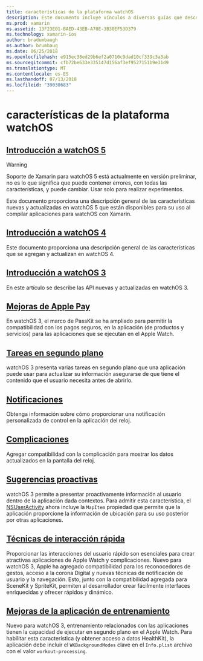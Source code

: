 ```yaml
---
title: características de la plataforma watchOS
description: Este documento incluye vínculos a diversas guías que describen las características de la plataforma watchOS, como Apple Pay, notificaciones, complicaciones, sugerencias proactivas, aplicaciones de entrenamiento y mucho más.
ms.prod: xamarin
ms.assetid: 13F23E01-BAED-43EB-A70E-3B30EF53D379
ms.technology: xamarin-ios
author: bradumbaugh
ms.author: brumbaug
ms.date: 06/25/2018
ms.openlocfilehash: e915ec38ed29b6ef2a0710c9dad10cf339c3a3ab
ms.sourcegitcommit: cfb72be633e335147d156af3ef9527151b9e31d9
ms.translationtype: MT
ms.contentlocale: es-ES
ms.lasthandoff: 07/13/2018
ms.locfileid: "39030683"
---
```

# <a name="watchos-platform-features"></a>características de la plataforma watchOS

## <a name="introduction-to-watchos-5introduction-to-watchos5indexmd"></a>[Introducción a watchOS 5](introduction-to-watchos5/index.md)

> [!WARNING]
> Soporte de Xamarin para watchOS 5 está actualmente en versión preliminar, no es lo que significa que puede contener errores, con todas las características, y puede cambiar.
> Usar solo para realizar experimentos.

Este documento proporciona una descripción general de las características nuevas y actualizadas en watchOS 5 que están disponibles para su uso al compilar aplicaciones para watchOS con Xamarin.

## <a name="introduction-to-watchos-4introduction-to-watchos4md"></a>[Introducción a watchOS 4](introduction-to-watchos4.md)

Este documento proporciona una descripción general de las características que se agregan y actualizan en watchOS 4.

## <a name="introduction-to-watchos-3introduction-to-watchos3indexmd"></a>[Introducción a watchOS 3](introduction-to-watchos3/index.md)

En este artículo se describe las API nuevas y actualizadas en watchOS 3.

## <a name="apple-pay-enhancementsioswatchosplatformapple-paymd"></a>[Mejoras de Apple Pay](~/ios/watchos/platform/apple-pay.md)

En watchOS 3, el marco de PassKit se ha ampliado para permitir la compatibilidad con los pagos seguros, en la aplicación (de productos y servicios) para las aplicaciones que se ejecutan en el Apple Watch.

## <a name="background-tasksioswatchosplatformbackground-tasksmd"></a>[Tareas en segundo plano](~/ios/watchos/platform/background-tasks.md)

watchOS 3 presenta varias tareas en segundo plano que una aplicación puede usar para actualizar su información asegurarse de que tiene el contenido que el usuario necesita antes de abrirlo.

## <a name="notificationsnotificationsmd"></a>[Notificaciones](notifications.md)

Obtenga información sobre cómo proporcionar una notificación personalizada de control en la aplicación del reloj.

## <a name="complicationscomplicationsmd"></a>[Complicaciones](complications.md)

Agregar compatibilidad con la complicación para mostrar los datos actualizados en la pantalla del reloj.

## <a name="proactive-suggestionsioswatchosplatformproactive-suggestionsmd"></a>[Sugerencias proactivas](~/ios/watchos/platform/proactive-suggestions.md)

watchOS 3 permite a presentar proactivamente información al usuario dentro de la aplicación dada contextos. Para admitir esta característica, el [NSUserActivity](https://developer.apple.com/reference/foundation/nsuseractivity) ahora incluye la `MapItem` propiedad que permite que la aplicación proporcione la información de ubicación para su uso posterior por otras aplicaciones.

## <a name="quick-interaction-techniquesioswatchosplatformquick-interaction-techniquesmd"></a>[Técnicas de interacción rápida](~/ios/watchos/platform/quick-interaction-techniques.md)

Proporcionar las interacciones del usuario rápido son esenciales para crear atractivas aplicaciones de Apple Watch y complicaciones. Nuevo para watchOS 3, Apple ha agregado compatibilidad para los reconocedores de gestos, acceso a la corona Digital y nuevas técnicas de notificación de usuario y la navegación. Esto, junto con la compatibilidad agregada para SceneKit y SpriteKit, permiten al desarrollador crear fácilmente interfaces enriquecidas y ofrecer rápidos y dinámico.

## <a name="workout-app-enhancementsioswatchosplatformworkout-appsmd"></a>[Mejoras de la aplicación de entrenamiento](~/ios/watchos/platform/workout-apps.md)

Nuevo para watchOS 3, entrenamiento relacionados con las aplicaciones tienen la capacidad de ejecutar en segundo plano en el Apple Watch. Para habilitar esta característica (y obtener acceso a datos HealthKit), la aplicación debe incluir el `WKBackgroundModes` clave en el `Info.plist` archivo con el valor `workout-processing`.
